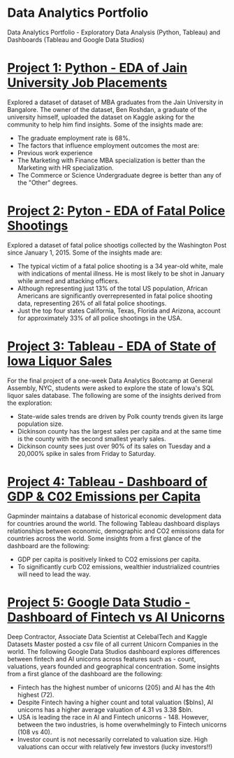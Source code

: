# Data Analytics Portfolio
Data Analytics Portfolio - Exploratory Data Analysis (Python, Tableau) and Dashboards (Tableau and Google Data Studios)

# [Project 1: Python - EDA of Jain University Job Placements](https://github.com/AlexHumpert/EDA_Jain_University_Placements)
Explored a dataset of dataset of MBA graduates from the Jain University in Bangalore. The owner of the dataset, Ben Roshdan, a graduate of the university himself, uploaded the dataset on Kaggle asking for the community to help him find insights. Some of the insights made are:
* The graduate employment rate is 68%. 
* The factors that influence employment outcomes the most are: 
 * Previous work experience
 * The Marketing with Finance MBA specialization is better than the Marketing with HR specialization. 
 * The Commerce or Science Undergraduate degree is better than any of the "Other" degrees. 

# [Project 2: Pyton - EDA of Fatal Police Shootings](https://github.com/AlexHumpert/EDA_Fatal_Police_Shootings)
Explored a dataset of fatal police shootigs collected by the Washington Post since January 1, 2015. Some of the insights made are:
* The typical victim of a fatal police shooting is a 34 year-old white, male with indications of mental illness. He is most likely to be shot in January while armed and attacking officers.
* Although representing just 13% of the total US population, African Americans are significantly overrepresented in fatal police shooting data, representing 26% of all fatal police shootings.
* Just the top four states California, Texas, Florida and Arizona, account for approximately 33% of all police shootings in the USA. 

# [Project 3: Tableau - EDA of State of Iowa Liquor Sales](https://public.tableau.com/profile/alex.h#!/vizhome/iowa_liquor/Story2)
For the final project of a one-week Data Analytics Bootcamp at General Assembly, NYC, students were asked to explore the state of Iowa's SQL liquor sales database. The following are some of the insights derived from the exploration:
* State-wide sales trends are driven by Polk county trends given its large population size. 
* Dickinson county has the largest sales per capita and at the same time is the county with the second smallest yearly sales.
* Dickinson county sees just over 90% of its sales on Tuesday and a 20,000% spike in sales from Friday to Saturday. 

# [Project 4: Tableau - Dashboard of GDP & C02 Emissions per Capita](https://public.tableau.com/profile/alex.h#!/vizhome/CapitaxCO2Dashboard/Dashboard)
Gapminder maintains a database of historical economic development data for countries around the world. The following Tableau dashboard displays relationships between  economic, demographic and CO2 emissions data for countries across the world. Some insights from a first glance of the dashboard are the following: 
* GDP per capita is positively linked to CO2 emissions per capita.
* To significantly curb C02 emissions, wealthier industrialized countries will need to lead the way.

# [Project 5: Google Data Studio - Dashboard of Fintech vs AI Unicorns](https://datastudio.google.com/s/qmprAyzjoY0)
Deep Contractor, Associate Data Scientist at CelebalTech and Kaggle Datasets Master posted a csv file of all current Unicorn Companies in the world. The following Google Data Studios dashboard explores differences between fintech and AI unicorns across features such as - count, valuations, years founded and geographical concentration. Some insights from a first glance of the dashboard are the following: 
* Fintech has the highest number of unicorns (205) and AI has the 4th highest (72).
* Despite Fintech having a higher count and total valuation ($blns), AI unicorns has a higher average valuation of 4.31 vs 3.38 $bln.
* USA is leading the race in AI and Fintech unicorns - 148. However, between the two industries, is home overwhelmingly to Fintech unicorns (108 vs 40).
* Investor count is not necessarily correlated to valuation size. High valuations can occur with relatively few investors (lucky investors!!)
